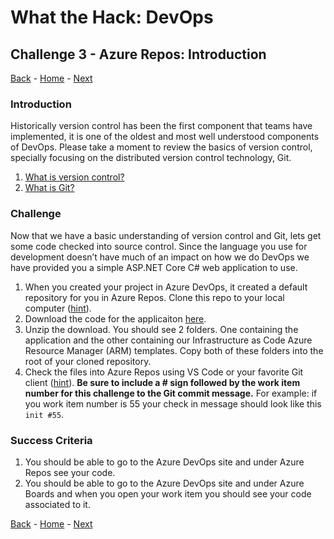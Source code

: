 # What the Hack: DevOps 

## Challenge 3 - Azure Repos: Introduction
[Back](challenge02.md) - [Home](../../readme.md) - [Next](challenge04.md)

### Introduction

Historically version control has been the first component that teams have implemented, it is one of the oldest and most well understood components of DevOps. Please take a moment to review the basics of version control, specially focusing on the distributed version control technology, Git.

1. [What is version control?](https://docs.microsoft.com/en-us/azure/devops/learn/git/what-is-version-control)
2. [What is Git?](https://docs.microsoft.com/en-us/azure/devops/learn/git/what-is-git)

### Challenge

Now that we have a basic understanding of version control and Git, lets get some code checked into source control. Since the language you use for development doesn’t have much of an impact on how we do DevOps we have provided you a simple ASP.NET Core C# web application to use. 

1. When you created your project in Azure DevOps, it created a default repository for you in Azure Repos. Clone this repo to your local computer ([hint](https://code.visualstudio.com/Docs/editor/versioncontrol#_cloning-a-repository)).
2. Download the code for the applicaiton [here](https://minhaskamal.github.io/DownGit/#/home?url=https://github.com/Microsoft/devops-project-samples/tree/master/dotnet/aspnetcore/containerWithTests&fileName=AzureDevOpsWhatTheHack&rootDirectory=AzureDevOpsWhatTheHack).
3. Unzip the download. You should see 2 folders. One containing the application and the other containing our Infrastructure as Code Azure Resource Manager (ARM) templates. Copy both of these folders into the root of your cloned repository. 
4. Check the files into Azure Repos using VS Code or your favorite Git client ([hint](https://docs.microsoft.com/en-us/azure/devops/user-guide/code-with-git?view=azure-devops)). **Be sure to include a # sign followed by the work item number for this challenge to the Git commit message.** For example: if you work item number is 55 your check in message should look like this  `init #55`.

### Success Criteria

1. You should be able to go to the Azure DevOps site and under Azure Repos see your code. 
2. You should be able to go to the Azure DevOps site and under Azure Boards and when you open your work item you should see your code associated to it. 

[Back](challenge02.md) - [Home](../../readme.md) - [Next](challenge04.md)